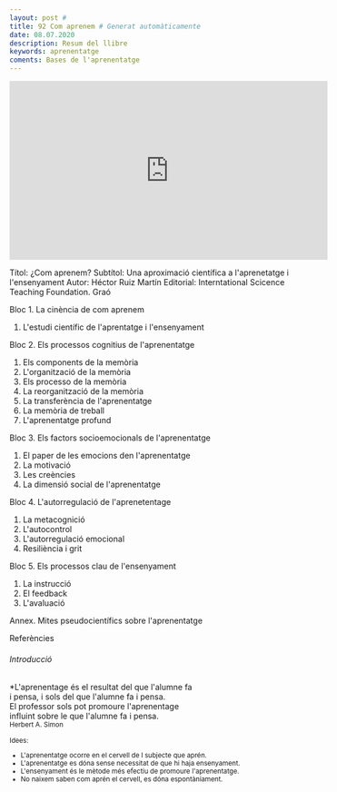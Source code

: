 ```yaml
---
layout: post # 
title: 92 Com aprenem # Generat automàticamente
date: 08.07.2020
description: Resum del llibre 
keywords: aprenentatge
coments: Bases de l'aprenentatge
---
```


<iframe width="560" height="315" src="https://www.youtube.com/embed/EqCEbhHuTQs" frameborder="0" allow="accelerometer; autoplay; encrypted-media; gyroscope; picture-in-picture" allowfullscreen></iframe>

Títol: ¿Com aprenem?
Subtítol: Una aproximació científica a l'aprenetatge i l'ensenyament
Autor: Héctor Ruiz Martín
Editorial: Interntational Scicence Teaching Foundation. Graó

Bloc 1. La cinència de com aprenem
 1. L'estudi científic de l'aprentatge i l'ensenyament

Bloc 2. Els processos cognitius de l'aprenentatge
 1. Els components de la memòria
 2. L'organització de la memòria
 3. Els processo de la memòria
 4. La reorganització de la memòria
 5. La transferència de l'aprenentatge
 6. La memòria de treball
 7. L'aprenentatge profund
 
Bloc 3. Els factors socioemocionals de l'aprenentatge
 1. El paper de les emocions den l'aprenentatge
 2. La motivació
 3. Les creències
 4. La dimensió social de l'aprenentatge
 
Bloc 4. L'autorregulació de l'aprenetentage
 1. La metacognició
 2. L'autocontrol
 3. L'autorregulació emocional
 4. Resiliència i grit
 
Bloc 5. Els processos clau de l'ensenyament
 1. La instrucció
 2. El feedback
 3. L'avaluació
 
Annex. Mites pseudocientífics sobre l'aprenentatge

Referències

###### Introducció ######

*L'aprenentage és el resultat del que l'alumne fa  <br />
i pensa, i sols del que l'alumne fa i pensa.  <br />
El professor sols pot promoure l'aprenentage  <br />
influint sobre le que l'alumne fa i pensa.  <br />
<small>Herbert A. Simon</smart>


Idees:

- L'aprenentatge ocorre en el cervell de l subjecte que aprén.
- L'aprenentatge es dóna sense necessitat de que hi haja ensenyament.
- L'ensenyament és le mètode més efectiu de promoure l'aprenentatge.
- No naixem saben com aprén el cervell, es dóna espontàniament.

